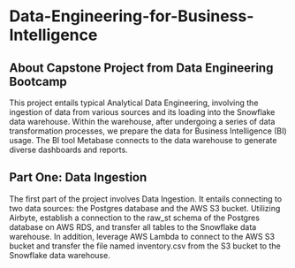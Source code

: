 # Data-Engineering-for-Business-Intelligence
## About Capstone Project from Data Engineering Bootcamp
This project entails typical Analytical Data Engineering, involving the ingestion of data from various sources and its loading into the Snowflake data warehouse. Within the warehouse, after undergoing a series of data transformation processes, we prepare the data for Business Intelligence (BI) usage. The BI tool Metabase connects to the data warehouse to generate diverse dashboards and reports.
## Part One: Data Ingestion
The first part of the project involves Data Ingestion. It entails connecting to two data sources: the Postgres database and the AWS S3 bucket. Utilizing Airbyte, establish a connection to the raw_st schema of the Postgres database on AWS RDS, and transfer all tables to the Snowflake data warehouse. In addition, leverage AWS Lambda to connect to the AWS S3 bucket and transfer the file named inventory.csv from the S3 bucket to the Snowflake data warehouse.

